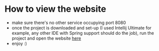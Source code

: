 # How to view the website
- make sure there's no other service occupying port 8080
- once the project is downloaded and set-up (I used Intellij Ultimate for example, any other IDE with Spring support should do the job), run the project and open the website [here](http://localhost:8080/)
- enjoy :)
